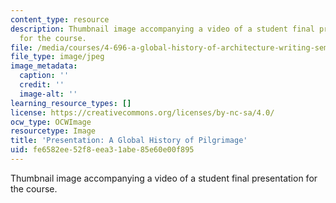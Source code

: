 ```yaml
---
content_type: resource
description: Thumbnail image accompanying a video of a student final presentation
  for the course.
file: /media/courses/4-696-a-global-history-of-architecture-writing-seminar-spring-2008/fe6582ee52f8eea31abe85e60e00f895_5.jpg
file_type: image/jpeg
image_metadata:
  caption: ''
  credit: ''
  image-alt: ''
learning_resource_types: []
license: https://creativecommons.org/licenses/by-nc-sa/4.0/
ocw_type: OCWImage
resourcetype: Image
title: 'Presentation: A Global History of Pilgrimage'
uid: fe6582ee-52f8-eea3-1abe-85e60e00f895
---
```

Thumbnail image accompanying a video of a student final presentation for the course.